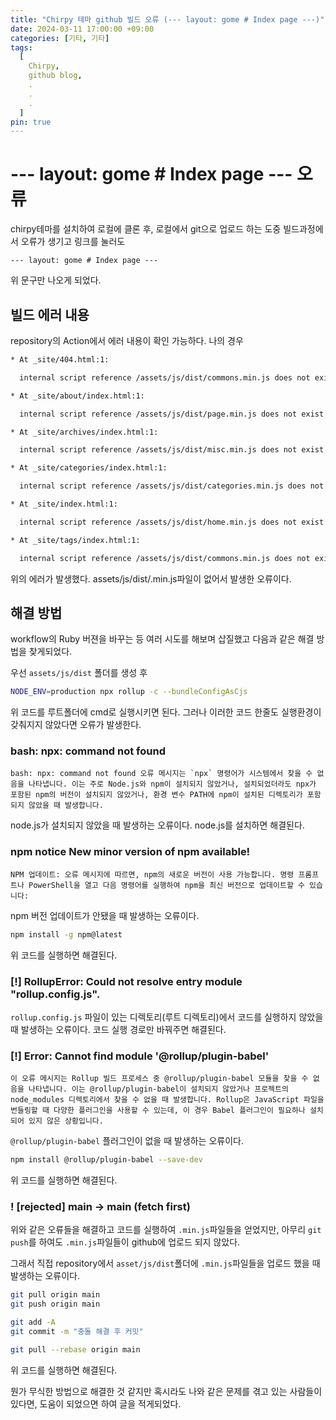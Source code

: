 ```yaml
---
title: "Chirpy 테마 github 빌드 오류 (--- layout: gome # Index page ---)"
date: 2024-03-11 17:00:00 +09:00
categories: [기타, 기타]
tags:
  [
    Chirpy,
    github blog,
    .
    .
    .
  ]
pin: true
---
```





# --- layout: gome # Index page --- 오류

chirpy테마를 설치하여 로컬에 클론 후, 로컬에서 git으로 업로드 하는 도중 빌드과정에서 오류가 생기고 링크를 눌러도

`--- layout: gome # Index page ---`

위 문구만 나오게 되었다.
 
 
 
## 빌드 에러 내용
 
repository의 Action에서 에러 내용이 확인 가능하다. 나의 경우
 
```bash
* At _site/404.html:1:

  internal script reference /assets/js/dist/commons.min.js does not exist

* At _site/about/index.html:1:

  internal script reference /assets/js/dist/page.min.js does not exist

* At _site/archives/index.html:1:

  internal script reference /assets/js/dist/misc.min.js does not exist

* At _site/categories/index.html:1:

  internal script reference /assets/js/dist/categories.min.js does not exist

* At _site/index.html:1:

  internal script reference /assets/js/dist/home.min.js does not exist

* At _site/tags/index.html:1:

  internal script reference /assets/js/dist/commons.min.js does not exist
```
 
위의 에러가 발생했다. assets/js/dist/.min.js파일이 없어서 발생한 오류이다.
 
 
 
## 해결 방법
 
workflow의 Ruby 버젼을 바꾸는 등 여러 시도를 해보며 삽질했고 다음과 같은 해결 방법을 찾게되었다.
 
우선 `assets/js/dist` 폴더를 생성 후
 
```bash
NODE_ENV=production npx rollup -c --bundleConfigAsCjs
```
 
위 코드를 루트폴더에 cmd로 실행시키면 된다. 그러나 이러한 코드 한줄도 실행환경이 갖춰지지 않았다면 오류가 발생한다.
 
 
 
### bash: npx: command not found
 
 
 
```text
bash: npx: command not found 오류 메시지는 `npx` 명령어가 시스템에서 찾을 수 없음을 나타냅니다. 이는 주로 Node.js와 npm이 설치되지 않았거나, 설치되었더라도 npx가 포함된 npm의 버전이 설치되지 않았거나, 환경 변수 PATH에 npm이 설치된 디렉토리가 포함되지 않았을 때 발생합니다.
```
 
node.js가 설치되지 않았을 때 발생하는 오류이다. node.js를 설치하면 해결된다.
 
 
 
### npm notice New minor version of npm available!
 
```text
NPM 업데이트: 오류 메시지에 따르면, npm의 새로운 버전이 사용 가능합니다. 명령 프롬프트나 PowerShell을 열고 다음 명령어를 실행하여 npm을 최신 버전으로 업데이트할 수 있습니다:
```
 
npm 버전 업데이트가 안됐을 때 발생하는 오류이다.
 
```bash
npm install -g npm@latest
```
 
위 코드를 실행하면 해결된다.
 
 
 
### [!] RollupError: Could not resolve entry module "rollup.config.js".
 
`rollup.config.js` 파일이 있는 디렉토리(루트 디렉토리)에서 코드를 실행하지 않았을 때 발생하는 오류이다. 코드 실행 경로만 바꿔주면 해결된다.
 
 
 
### [!] Error: Cannot find module '@rollup/plugin-babel'
 
```text
이 오류 메시지는 Rollup 빌드 프로세스 중 @rollup/plugin-babel 모듈을 찾을 수 없음을 나타냅니다. 이는 @rollup/plugin-babel이 설치되지 않았거나 프로젝트의 node_modules 디렉토리에서 찾을 수 없을 때 발생합니다. Rollup은 JavaScript 파일을 번들링할 때 다양한 플러그인을 사용할 수 있는데, 이 경우 Babel 플러그인이 필요하나 설치되어 있지 않은 상황입니다.
```
 
`@rollup/plugin-babel` 플러그인이 없을 때 발생하는 오류이다.
 
```bash
npm install @rollup/plugin-babel --save-dev
```
 
위 코드를 실행하면 해결된다.
 
 
 
### ! [rejected]  main -> main (fetch first)
 
위와 같은 오류들을 해결하고 코드를 실행하여 `.min.js`파일들을 얻었지만, 아무리 `git push`를 하여도 `.min.js`파일들이 github에 업로드 되지 않았다.

그래서 직접 repository에서 `asset/js/dist`폴더에 `.min.js`파일들을 업로드 했을 때 발생하는 오류이다.
 
```bash
git pull origin main
git push origin main
```
```bash
git add -A
git commit -m "충돌 해결 후 커밋"
```
```bash
git pull --rebase origin main
```
 
위 코드를 실행하면 해결된다.
 
뭔가 무식한 방법으로 해결한 것 같지만 혹시라도 나와 같은 문제를 겪고 있는 사람들이 있다면, 도움이 되었으면 하여 글을 적게되었다.